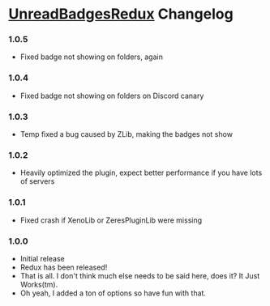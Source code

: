 # [UnreadBadgesRedux](https://1lighty.github.io/BetterDiscordStuff/?plugin=UnreadBadgesRedux "UnreadBadgesRedux") Changelog
### 1.0.5
- Fixed badge not showing on folders, again

### 1.0.4
- Fixed badge not showing on folders on Discord canary

### 1.0.3
- Temp fixed a bug caused by ZLib, making the badges not show

### 1.0.2
- Heavily optimized the plugin, expect better performance if you have lots of servers

### 1.0.1
- Fixed crash if XenoLib or ZeresPluginLib were missing

### 1.0.0
- Initial release
- Redux has been released!
- That is all. I don't think much else needs to be said here, does it? It Just Works(tm).
- Oh yeah, I added a ton of options so have fun with that.